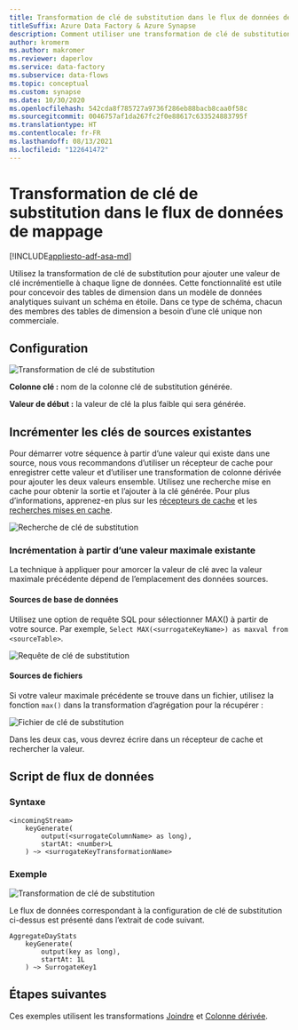 ```yaml
---
title: Transformation de clé de substitution dans le flux de données de mappage
titleSuffix: Azure Data Factory & Azure Synapse
description: Comment utiliser une transformation de clé de substitution du mappage de flux de données Azure Data Factory pour générer des valeurs de clés séquentielles
author: kromerm
ms.author: makromer
ms.reviewer: daperlov
ms.service: data-factory
ms.subservice: data-flows
ms.topic: conceptual
ms.custom: synapse
ms.date: 10/30/2020
ms.openlocfilehash: 542cda8f785727a9736f286eb88bacb8caa0f58c
ms.sourcegitcommit: 0046757af1da267fc2f0e88617c633524883795f
ms.translationtype: HT
ms.contentlocale: fr-FR
ms.lasthandoff: 08/13/2021
ms.locfileid: "122641472"
---
```

# <a name="surrogate-key-transformation-in-mapping-data-flow"></a>Transformation de clé de substitution dans le flux de données de mappage 

[!INCLUDE[appliesto-adf-asa-md](includes/appliesto-adf-asa-md.md)]

Utilisez la transformation de clé de substitution pour ajouter une valeur de clé incrémentielle à chaque ligne de données. Cette fonctionnalité est utile pour concevoir des tables de dimension dans un modèle de données analytiques suivant un schéma en étoile. Dans ce type de schéma, chacun des membres des tables de dimension a besoin d’une clé unique non commerciale.

## <a name="configuration"></a>Configuration

![Transformation de clé de substitution](media/data-flow/surrogate.png "Transformation de clé de substitution")

**Colonne clé :** nom de la colonne clé de substitution générée.

**Valeur de début :** la valeur de clé la plus faible qui sera générée.

## <a name="increment-keys-from-existing-sources"></a>Incrémenter les clés de sources existantes

Pour démarrer votre séquence à partir d’une valeur qui existe dans une source, nous vous recommandons d’utiliser un récepteur de cache pour enregistrer cette valeur et d’utiliser une transformation de colonne dérivée pour ajouter les deux valeurs ensemble. Utilisez une recherche mise en cache pour obtenir la sortie et l’ajouter à la clé générée. Pour plus d’informations, apprenez-en plus sur les [récepteurs de cache](data-flow-sink.md#cache-sink) et les [recherches mises en cache](concepts-data-flow-expression-builder.md#cached-lookup).

![Recherche de clé de substitution](media/data-flow/cached-lookup-example.png "Recherche de clé de substitution")

### <a name="increment-from-existing-maximum-value"></a>Incrémentation à partir d’une valeur maximale existante

La technique à appliquer pour amorcer la valeur de clé avec la valeur maximale précédente dépend de l’emplacement des données sources.

#### <a name="database-sources"></a>Sources de base de données

Utilisez une option de requête SQL pour sélectionner MAX() à partir de votre source. Par exemple, `Select MAX(<surrogateKeyName>) as maxval from <sourceTable>`.

![Requête de clé de substitution](media/data-flow/surrogate-key-max-database.png "Requête de transformation de clé de substitution")

#### <a name="file-sources"></a>Sources de fichiers

Si votre valeur maximale précédente se trouve dans un fichier, utilisez la fonction `max()` dans la transformation d’agrégation pour la récupérer :

![Fichier de clé de substitution](media/data-flow/surrogate-key-max-file.png "Fichier de clé de substitution")

Dans les deux cas, vous devrez écrire dans un récepteur de cache et rechercher la valeur. 


## <a name="data-flow-script"></a>Script de flux de données

### <a name="syntax"></a>Syntaxe

```
<incomingStream> 
    keyGenerate(
        output(<surrogateColumnName> as long),
        startAt: <number>L
    ) ~> <surrogateKeyTransformationName>
```

### <a name="example"></a>Exemple

![Transformation de clé de substitution](media/data-flow/surrogate.png "Transformation de clé de substitution")

Le flux de données correspondant à la configuration de clé de substitution ci-dessus est présenté dans l’extrait de code suivant.

```
AggregateDayStats
    keyGenerate(
        output(key as long),
        startAt: 1L
    ) ~> SurrogateKey1
```

## <a name="next-steps"></a>Étapes suivantes

Ces exemples utilisent les transformations [Joindre](data-flow-join.md) et [Colonne dérivée](data-flow-derived-column.md).
